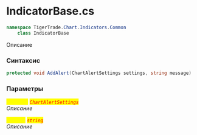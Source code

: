 
# IndicatorBase.cs
```csharp
namespace TigerTrade.Chart.Indicators.Common  
    class IndicatorBase
```

Описание

### Синтаксис
```csharp
protected void AddAlert(ChartAlertSettings settings, string message)
```

### Параметры  
<mark style="color:yellow;">`settings`</mark> <mark style="color:red;">*`ChartAlertSettings`*</mark>  
 *Описание*  
  
<mark style="color:yellow;">`message`</mark> <mark style="color:red;">*`string`*</mark>  
 *Описание*  
  

                    
                    